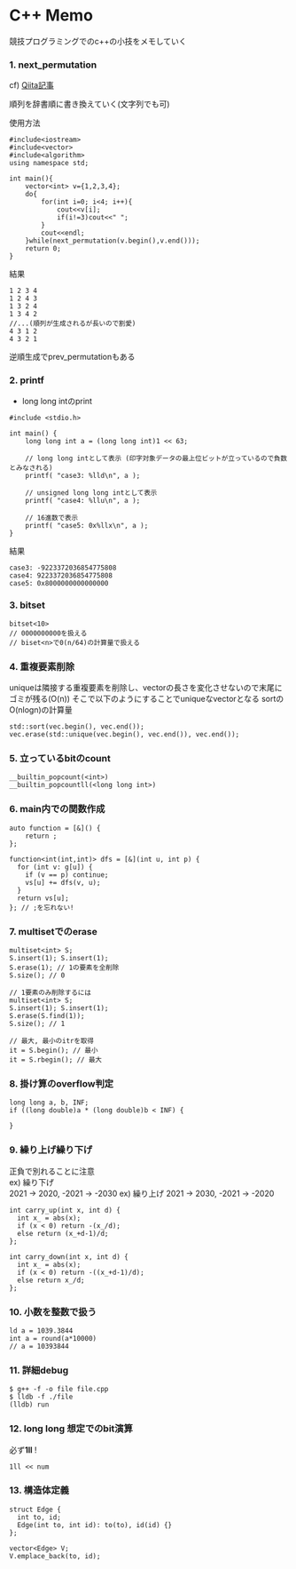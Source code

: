 # C++ Memo
競技プログラミングでのc++の小技をメモしていく

### 1. next_permutation
cf) [Qiita記事](https://qiita.com/siser/items/a91022071b24952d27d9)

順列を辞書順に書き換えていく(文字列でも可)

使用方法
```
#include<iostream>
#include<vector>
#include<algorithm>
using namespace std;

int main(){
    vector<int> v={1,2,3,4};
    do{
        for(int i=0; i<4; i++){
            cout<<v[i];
            if(i!=3)cout<<" ";
        }
        cout<<endl;
    }while(next_permutation(v.begin(),v.end()));
    return 0;
}
```
結果
```
1 2 3 4
1 2 4 3
1 3 2 4
1 3 4 2
//...(順列が生成されるが長いので割愛)
4 3 1 2
4 3 2 1
```

逆順生成でprev_permutationもある

### 2. printf
- long long intのprint
```
#include <stdio.h>

int main() {
    long long int a = (long long int)1 << 63;

    // long long intとして表示 (印字対象データの最上位ビットが立っているので負数とみなされる)
    printf( "case3: %lld\n", a );

    // unsigned long long intとして表示
    printf( "case4: %llu\n", a );

    // 16進数で表示
    printf( "case5: 0x%llx\n", a );
}
```
結果
```
case3: -9223372036854775808
case4: 9223372036854775808
case5: 0x8000000000000000
```

### 3. bitset
```
bitset<10>
// 0000000000を扱える
// biset<n>で0(n/64)の計算量で扱える
```
### 4. 重複要素削除
uniqueは隣接する重複要素を削除し、vectorの長さを変化させないので末尾にゴミが残る(O(n))
そこで以下のようにすることでuniqueなvectorとなる
sortのO(nlogn)の計算量
```
std::sort(vec.begin(), vec.end());
vec.erase(std::unique(vec.begin(), vec.end()), vec.end());
```

### 5. 立っているbitのcount
```
__builtin_popcount(<int>)
__builtin_popcountll(<long long int>)
```

### 6. main内での関数作成
```
auto function = [&]() {
    return ;
};

function<int(int,int)> dfs = [&](int u, int p) {
  for (int v: g[u]) {
    if (v == p) continue;
    vs[u] += dfs(v, u);
  }
  return vs[u];
}; // ;を忘れない!
```

### 7. multisetでのerase
```
multiset<int> S;
S.insert(1); S.insert(1);
S.erase(1); // 1の要素を全削除
S.size(); // 0

// 1要素のみ削除するには
multiset<int> S;
S.insert(1); S.insert(1);
S.erase(S.find(1));
S.size(); // 1

// 最大, 最小のitrを取得
it = S.begin(); // 最小
it = S.rbegin(); // 最大
```

### 8. 掛け算のoverflow判定
```
long long a, b, INF;
if ((long double)a * (long double)b < INF) {

}
```

### 9. 繰り上げ繰り下げ
正負で別れることに注意  
ex) 繰り下げ  
2021 -> 2020, -2021 -> -2030
ex) 繰り上げ
2021 -> 2030, -2021 -> -2020
```
int carry_up(int x, int d) {
  int x_ = abs(x);
  if (x < 0) return -(x_/d);
  else return (x_+d-1)/d;
};

int carry_down(int x, int d) {
  int x_ = abs(x);
  if (x < 0) return -((x_+d-1)/d);
  else return x_/d;
};
```

### 10. 小数を整数で扱う
```
ld a = 1039.3844
int a = round(a*10000)
// a = 10393844
```

### 11. 詳細debug
```
$ g++ -f -o file file.cpp
$ lldb -f ./file
(lldb) run
```

### 12. long long 想定でのbit演算
必ず**1ll** !  
```
1ll << num
```

### 13. 構造体定義
```
struct Edge {
  int to, id;
  Edge(int to, int id): to(to), id(id) {}
};

vector<Edge> V;
V.emplace_back(to, id);
```
